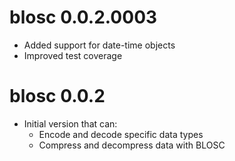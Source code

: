 # blosc 0.0.2.0003

* Added support for date-time objects
* Improved test coverage

# blosc 0.0.2

* Initial version that can:
  * Encode and decode specific data types
  * Compress and decompress data with BLOSC
